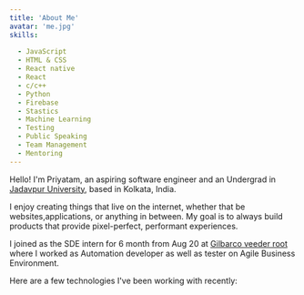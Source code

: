 ```yaml
---
title: 'About Me'
avatar: 'me.jpg'
skills:
  
  - JavaScript 
  - HTML & CSS
  - React native
  - React
  - c/c++ 
  - Python
  - Firebase
  - Stastics
  - Machine Learning
  - Testing
  - Public Speaking
  - Team Management
  - Mentoring
---
```


Hello! I'm Priyatam, an aspiring software engineer and an Undergrad in <a href="http://www.jaduniv.edu.in/">Jadavpur University</a>, based in Kolkata, India.

 I enjoy creating things that live on the internet, whether that be websites,applications, or anything in between. My goal is to always build products that provide pixel-perfect, performant experiences.

  I joined as the SDE intern for 6 month from Aug 20 at <a href="https://www.gilbarco.in/">Gilbarco veeder root</a> where I worked as Automation developer as well as tester on Agile Business Environment.

Here are a few technologies I've been working with recently:
